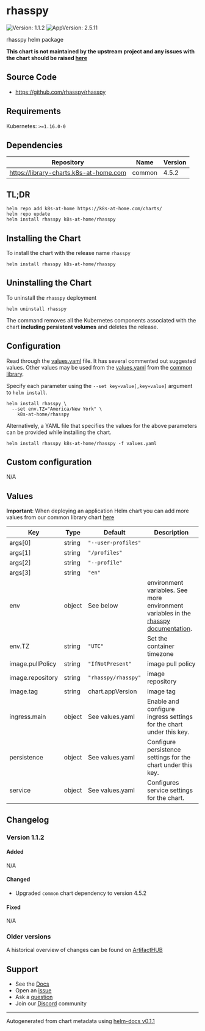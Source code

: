 # rhasspy

![Version: 1.1.2](https://img.shields.io/badge/Version-1.1.2-informational?style=flat-square) ![AppVersion: 2.5.11](https://img.shields.io/badge/AppVersion-2.5.11-informational?style=flat-square)

rhasspy helm package

**This chart is not maintained by the upstream project and any issues with the chart should be raised [here](https://github.com/samipsolutions/helm-charts/issues/new/choose)**

## Source Code

* <https://github.com/rhasspy/rhasspy>

## Requirements

Kubernetes: `>=1.16.0-0`

## Dependencies

| Repository | Name | Version |
|------------|------|---------|
| https://library-charts.k8s-at-home.com | common | 4.5.2 |

## TL;DR

```console
helm repo add k8s-at-home https://k8s-at-home.com/charts/
helm repo update
helm install rhasspy k8s-at-home/rhasspy
```

## Installing the Chart

To install the chart with the release name `rhasspy`

```console
helm install rhasspy k8s-at-home/rhasspy
```

## Uninstalling the Chart

To uninstall the `rhasspy` deployment

```console
helm uninstall rhasspy
```

The command removes all the Kubernetes components associated with the chart **including persistent volumes** and deletes the release.

## Configuration

Read through the [values.yaml](./values.yaml) file. It has several commented out suggested values.
Other values may be used from the [values.yaml](https://github.com/k8s-at-home/library-charts/tree/main/charts/stable/common/values.yaml) from the [common library](https://github.com/k8s-at-home/library-charts/tree/main/charts/stable/common).

Specify each parameter using the `--set key=value[,key=value]` argument to `helm install`.

```console
helm install rhasspy \
  --set env.TZ="America/New York" \
    k8s-at-home/rhasspy
```

Alternatively, a YAML file that specifies the values for the above parameters can be provided while installing the chart.

```console
helm install rhasspy k8s-at-home/rhasspy -f values.yaml
```

## Custom configuration

N/A

## Values

**Important**: When deploying an application Helm chart you can add more values from our common library chart [here](https://github.com/k8s-at-home/library-charts/tree/main/charts/stable/common)

| Key | Type | Default | Description |
|-----|------|---------|-------------|
| args[0] | string | `"--user-profiles"` |  |
| args[1] | string | `"/profiles"` |  |
| args[2] | string | `"--profile"` |  |
| args[3] | string | `"en"` |  |
| env | object | See below | environment variables. See more environment variables in the [rhasspy documentation](https://rhasspy.org/docs). |
| env.TZ | string | `"UTC"` | Set the container timezone |
| image.pullPolicy | string | `"IfNotPresent"` | image pull policy |
| image.repository | string | `"rhasspy/rhasspy"` | image repository |
| image.tag | string | chart.appVersion | image tag |
| ingress.main | object | See values.yaml | Enable and configure ingress settings for the chart under this key. |
| persistence | object | See values.yaml | Configure persistence settings for the chart under this key. |
| service | object | See values.yaml | Configures service settings for the chart. |

## Changelog

### Version 1.1.2

#### Added

N/A

#### Changed

* Upgraded `common` chart dependency to version 4.5.2

#### Fixed

N/A

### Older versions

A historical overview of changes can be found on [ArtifactHUB](https://artifacthub.io/packages/helm/k8s-at-home/rhasspy?modal=changelog)

## Support

- See the [Docs](https://docs.k8s-at-home.com/our-helm-charts/getting-started/)
- Open an [issue](https://github.com/samipsolutions/helm-charts/issues/new/choose)
- Ask a [question](https://github.com/k8s-at-home/organization/discussions)
- Join our [Discord](https://discord.gg/sTMX7Vh) community

----------------------------------------------
Autogenerated from chart metadata using [helm-docs v0.1.1](https://github.com/k8s-at-home/helm-docs/releases/v0.1.1)
